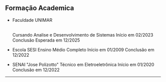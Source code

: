 ## Formação Academica 
- Faculdade UNIMAR
    
   <br /> Cursando Analise e Desenvolvimento de Sistemas 
    Início em 02/2023
    Conclusão Esperada em 12/2025

- Escola SESI 
Ensino Médio Completo 
Início em 01/2009
Conclusão em 12/2022

- SENAI "Jose Polizotto" 
Técnico em Eletroeletrônica
Início em 01/2020
Conclusão em 12/2022 
---

